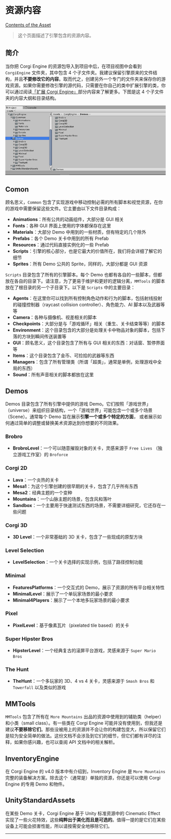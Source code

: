 # 资源内容

[Contents of the Asset](http://corgi-engine-docs.moremountains.com/contents-of-the-asset.html)

> 这个页面描述了引擎包含的资源内容。

## 简介

当你把 Corgi Engine 的资源包导入到项目中后，在项目视图中会看到 `CorgiEngine` 文件夹，其中包含 4 个子文件夹。我建议保留引擎原来的文件结构，并且**不要修改它的内容**。取而代之，创建另外一个专门的文件夹来保存你的游戏资源。如果你需要修改引擎的源代码，只需要在你自己的类中扩展引擎的类，你可以通过阅读[「扩展 Corgi Engine」]()部分内容来了解更多。下图是这 4 个子文件夹的内容大纲和目录结构。

![Corgi Engine 的资源内容](media/15004513818871.jpg)

## Comon

顾名思义，`Common` 包含了实现游戏中移动控制必需的所有脚本和视觉资源，在你的游戏中需要保留这些文件。它主要由以下文件目录构成：

* **Animations**：所有公共的动画组件，大部分是 GUI 相关
* **Fonts**：各种 GUI 界面上使用的字体都保存在这里
* **Materials**：大部分 Demo 中用到的一些材质，但有特定的几个除外
* **Prefabs**：各个 Demo 关卡中用到的所有 Prefab
* **Resources**：通过代码直接实例化的一些 Prefab
* **Scripts**：引擎的核心部分，也是它最大的价值所在，我们将会详细了解它的细节
* **Sprites**：所有 Demo 公共的 Sprite，同样的，大部分都是 GUI 资源

`Scripts` 目录包含了所有的引擎脚本。每个 Demo 也都有各自的一些脚本，但都放在各自的目录下。请注意，为了更易于维护和更好的逻辑分离，`MMTools` 的脚本放在了根目录的另一个子目录下。以下是 `Scripts` 中的主要目录：

* **Agents**：在这里你可以找到所有控制角色动作和行为的脚本，包括射线投射的碰撞控制器（raycast collision controller）、角色能力、AI 脚本以及武器等等
* **Camera**：各种与摄像机、视差相关的脚本
* **Checkpoints**：大部分是与「游戏循环」相关（重生、关卡结束等等）的脚本
* **Environment**：这个目录包含的大部分是处理关卡中物品对象的脚本，包括下落的方块到瞬间传送装置等
* **GUI**：顾名思义，这个目录包含了所有与 GUI 相关的东西：对话窗、暂停界面等
* **Items**：这个目录包含了金币、可捡拾的武器等东西
* **Managers**：包含了所有管理类（所谓「超类」，通常是单例，处理游戏中全局的东西）
* **Sound**：所有声音相关的脚本都放在这里

## Demos

Demos 目录包含了所有引擎中提供的游戏 Demo。它们按照「游戏世界」（universe）来组织目录结构，一个「游戏世界」可能包含一个或多个场景（Scene）。通常每个 Demo 旨在展示**引擎一个或多个特定的方面**， 或者展示如何通过简单的调整或替换美术资源达到你想要的不同效果。

### Brobro

* **BrobroLevel**：一个可以随意摧毁对象的关卡，灵感来源于 `Free Lives` （独立游戏工作室）的 `Broforce`

### Corgi 2D

* **Lava**：一个炎热的关卡
* **Mesa1**：为这个引擎创建的很早期的关卡，包含了几乎所有东西
* **Mesa2**：经典主题的一个变种
* **Mountains**：一个山脉主题的场景，包含风和落叶
* **Sandbox**：一个主要用于快速测试东西的场景，不需要详细研究，它还存在一些问题

### Corgi 3D

* **3D Level**：一个非常基础的 3D 关卡，包含了一些现成的原型方块

### Level Selection

* **LevelSelection**：一个关卡选择的实现示例，包括了路径控制功能

### Minimal

* **FeaturesPlatforms**：一个交互式的 Demo，展示了资源的所有平台相关特性
* **MinimalLevel**：展示了一个单玩家场景的最小要求
* **Minimal4Players**：展示了一个本地多玩家场景的最小要求

### Pixel

* **PixelLevel**：基于像素瓦片（pixelated tile based）的关卡

### Super Hipster Bros

* **HipsterLevel**：一个经典复古的滚屏平台游戏，灵感来源于 `Super Mario Bros`

### The Hunt

* **TheHunt**：一个多玩家的 3D、4 vs 4 关卡，灵感来源于 `Smash Bros` 和 `Towerfall` 以及类似的游戏

## MMTools

`MMTools` 包含了所有在 `More Mountains` 出品的资源中使用到的辅助类（helper）和小类（small class）。有一些类在 Corgi Engine 可能并没有使用到，但我还是建议**不要移除它们**。那些没被用上的资源并不会让你的构建包变大，所以保留它们是较为安全简单的做法。这份文档不会涉及到它们的细节，但它们都有详尽的注释，如果你感兴趣，也可以查阅 API 文档中的相关解析。

## InventoryEngine

在 Corgi Engine 的 v4.0 版本中有介绍到，Inventory Engine 是 `More Mountains` 完整的装备解决方案。除去这个（通常是）单独的资源，你还是可以使用 Corgi Engine 的专用 Demo 和物件。

## UnityStandardAssets

在某些 Demo 关卡，Corgi Engine 基于 Unity 标准资源中的 Cinematic Effect 实现了一些火花特效，这些**纯粹出于美化而且是可选的**。值得一提的是它们在某些设备上可能会损害性能，所以请按需安全地移除它们。

-------



